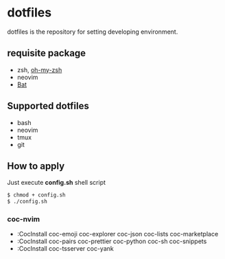 # dotfiles
dotfiles is the repository for setting developing environment.

## requisite package
* zsh, [oh-my-zsh](https://github.com/ohmyzsh/ohmyzsh)
* neovim
* [Bat](https://github.com/sharkdp/bat)

## Supported dotfiles
* bash
* neovim
* tmux
* git

## How to apply
Just execute **config.sh** shell script
```Bash
$ chmod + config.sh
$ ./config.sh
```

### coc-nvim
* :CocInstall coc-emoji coc-explorer coc-json coc-lists coc-marketplace
* :CocInstall coc-pairs coc-prettier coc-python coc-sh coc-snippets 
* :CocInstall coc-tsserver coc-yank
